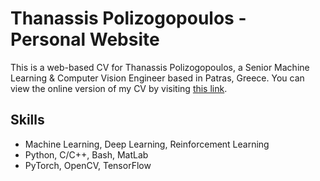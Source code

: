 # Thanassis Polizogopoulos - Personal Website

This is a web-based CV for Thanassis Polizogopoulos, a Senior Machine Learning & Computer Vision Engineer based in Patras, Greece. You can view the online version of my CV by visiting [this link](https://polizogo67.github.io/).

## Skills

- Machine Learning, Deep Learning, Reinforcement Learning
- Python, C/C++, Bash, MatLab
- PyTorch, OpenCV, TensorFlow
